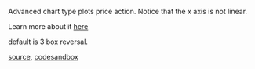 Advanced chart type plots price action. Notice that the x axis is not linear.

Learn more about it [here](http://stockcharts.com/docs/doku.php?id=other-tools:pnf-charts)

default is 3 box reversal.

[source](https://github.com/rrag/whalestats-stockcharts/blob/master/docs/lib/charts/PointAndFigure.js), [codesandbox](https://codesandbox.io/s/github/rrag/whalestats-stockcharts-examples2/tree/master/examples/PointAndFigure)
